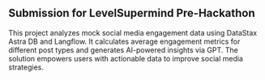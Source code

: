 ## Submission for LevelSupermind Pre-Hackathon

This project analyzes mock social media engagement data using DataStax Astra DB and Langflow. It calculates average engagement metrics for different post types and generates AI-powered insights via GPT. The solution empowers users with actionable data to improve social media strategies.

